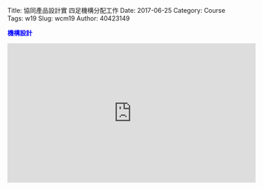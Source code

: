 Title: 協同產品設計實 四足機構分配工作
Date: 2017-06-25
Category: Course
Tags: w19
Slug: wcm19
Author: 40423149

<b><font color="blue">機構設計</font></b>


<!-- PELICAN_END_SUMMARY -->
 
<iframe width="560" height="315" src="https://www.youtube.com/embed/emUw_DRQW7o" frameborder="0" allowfullscreen></iframe>



